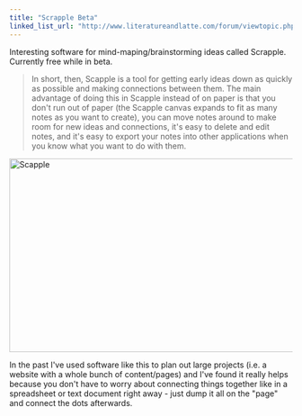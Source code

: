 ```yaml
---
title: "Scrapple Beta"
linked_list_url: "http://www.literatureandlatte.com/forum/viewtopic.php?f=42&t=20396&start=0&sid=d1fc3900f9cda28f595c347dd6810351"
---
```

<p>Interesting software for mind-maping/brainstorming ideas called Scrapple. Currently free while in beta.</p>
<blockquote><p>
  In short, then, Scapple is a tool for getting early ideas down as quickly as possible and making connections between them. The main advantage of doing this in Scapple instead of on paper is that you don't run out of paper (the Scapple canvas expands to fit as many notes as you want to create), you can move notes around to make room for new ideas and connections, it's easy to delete and edit notes, and it's easy to export your notes into other applications when you know what you want to do with them.
</p></blockquote>
<p><img src="https://chrisenns.com/wp-content/uploads/2012/10/ScappleSample.png" alt="Scapple" title="Scapple" width="550" height="344" class="aligncenter size-full wp-image-20869" /></p>
<p>In the past I've used software like this to plan out large projects (i.e. a website with a whole bunch of content/pages)  and I've found it really helps because you don't have to worry about connecting things together like in a spreadsheet or text document right away - just dump it all on the "page" and connect the dots afterwards.</p>

